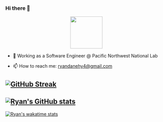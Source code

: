 ### Hi there 👋

<div id="header" align="center">
  <img src="https://media.giphy.com/media/1GEATImIxEXVR79Dhk/giphy.gif" width="100"/>
</div>

- 👔 Working as a Software Engineer @ Pacific Northwest National Lab

- 📫 How to reach me: ryandanehy4@gmail.com

[![GitHub Streak](http://github-readme-streak-stats.herokuapp.com?user=ryandanehy&theme=dark&background=000000)](https://git.io/streak-stats)
---
[![Ryan's GitHub stats](https://github-readme-stats.vercel.app/api?username=ryandanehy&theme=onedark)](https://github.com/anuraghazra/github-readme-stats)
---
[![Ryan's wakatime stats](https://github-readme-stats.vercel.app/api/wakatime?username=ryandanehy&theme=nightowl)](https://github.com/anuraghazra/github-readme-stats)
